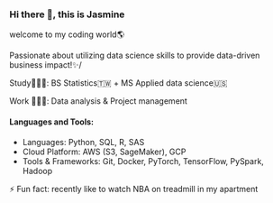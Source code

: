 ### Hi there 👋, this is Jasmine

welcome to my coding world🌎  

Passionate about utilizing data science skills to provide data-driven business impact!✨/

Study👩🏻‍🎓: BS Statistics🇹🇼 + MS Applied data science🇺🇸  

Work 👩🏻‍💻: Data analysis & Project management


#### Languages and Tools:
- Languages: Python, SQL, R, SAS
- Cloud Platform: AWS (S3, SageMaker), GCP 
- Tools & Frameworks: Git, Docker, PyTorch, TensorFlow, PySpark, Hadoop


⚡ Fun fact: recently like to watch NBA on treadmill in my apartment

<!--
**JasmineTzou/JasmineTzou** is a ✨ _special_ ✨ repository because its `README.md` (this file) appears on your GitHub profile.

Here are some ideas to get you started:

- 🔭 I’m currently working on ...
- 🌱 I’m currently learning ...
- 👯 I’m looking to collaborate on ...
- 🤔 I’m looking for help with ...
- 💬 Ask me about ...
- 📫 How to reach me: ...
- 😄 Pronouns: ...
- ⚡ Fun fact: ...
-->
